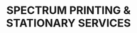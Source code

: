---
title: "SPECTRUM PRINTING & STATIONARY SERVICES"
url: /karachi/spectrum-printing-and-stationary-services/
shop: copyshop
---